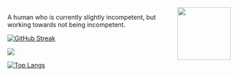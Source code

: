 <img src="https://www.github.com/SeriousGuy888.png" height="120" align="right" />

<div align="left">

A human who is currently slightly incompetent, but working towards not being incompetent.

[![GitHub Streak](https://github-readme-streak-stats.herokuapp.com?user=SeriousGuy888&theme=github-dark-blue&hide_border=true&date_format=Y-m-d)](https://git.io/streak-stats)

<img src="https://github-readme-stats.vercel.app/api?username=SeriousGuy888&theme=github_dark&show_icons=true" />

[![Top Langs](https://github-readme-stats.vercel.app/api/top-langs/?username=SeriousGuy888&hide=Shaderlab,HLSL&theme=github_dark&layout=compact&langs_count=8)](https://github.com/anuraghazra/github-readme-stats)

</div>
